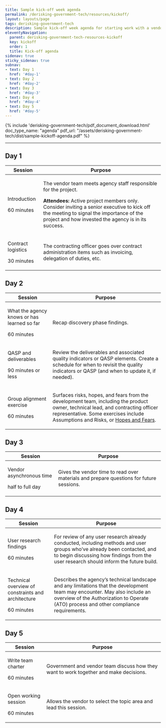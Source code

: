 ```yaml
---
title: Sample kick-off week agenda
permalink: /derisking-government-tech/resources/kickoff/
layout: layouts/page
tags: derisking-government-tech
description: Sample kick-off week agenda for starting work with a vendor development team building custom software for a government agency.
eleventyNavigation:
  parent: derisking-government-tech-resources-kickoff
  key: kickoff
  order: 1
  title: Kick-off agenda
sidenav: true
sticky_sidenav: true
subnav:
- text: Day 1
  href: '#day-1'
- text: Day 2
  href: '#day-2'
- text: Day 3
  href: '#day-3'
- text: Day 4
  href: '#day-4'
- text: Day 5
  href: '#day-5'
---
```


{% include 'derisking-government-tech/pdf_document_download.html' doc_type_name: "agenda" pdf_url: "/assets/derisking-government-tech/dist/sample-kickoff-agenda.pdf" %}

---

## Day 1

<table class="kick-off-table">
  <thead>
    <tr>
      <th>Session</th>
      <th>Purpose</th>
    </tr>
  </thead>
  <tbody>
    <tr>
      <td>
        <p class="session-name">Introduction</p>
        <p class="session-time">60 minutes</p>
      </td>
      <td>
        <p>The vendor team meets agency staff responsible for the project.</p>
        <p><strong>Attendees:</strong> Active project members only. Consider inviting a senior executive to kick off the meeting to signal the importance of the project and how invested the agency is in its success.</p>
      </td>
    </tr>
    <tr>
      <td>
        <p class="session-name">Contract logistics</p>
        <p class="session-time">30 minutes</p>
      </td>
      <td>
        <p>The contracting officer goes over contract administration items such as invoicing, delegation of duties, etc.</p>
      </td>
    </tr>
  </tbody>
</table>

## Day 2

<table class="kick-off-table">
  <thead>
    <tr>
      <th>Session</th>
      <th>Purpose</th>
    </tr>
  </thead>
  <tbody>
    <tr>
      <td>
        <p class="session-name">What the agency knows or has learned so far</p>
        <p class="session-time">60 minutes</p>
      </td>
      <td>
        <p>Recap discovery phase findings.</p>
      </td>
    </tr>
    <tr>
      <td>
        <p class="session-name">QASP and deliverables</p>
        <p class="session-time">90 minutes or less</p>
      </td>
      <td>
        <p>Review the deliverables and associated quality indicators or QASP elements. Create a schedule for when to revisit the quality indicators or QASP (and when to update it, if needed). </p>
      </td>
    </tr>
    <tr>
      <td>
        <p class="session-name">Group alignment exercise</p>
        <p class="session-time">60 minutes</p>
      </td>
      <td>
        <p>Surfaces risks, hopes, and fears from the development team, including the product owner, technical lead, and contracting officer representative. Some exercises include Assumptions and Risks, or <a href={{ "https://methods.18f.gov/discover/hopes-and-fears/" | url }}>Hopes and Fears</a>.</p>
      </td>
    </tr>
  </tbody>
</table>

## Day 3

<table class="kick-off-table">
  <thead>
    <tr>
      <th>Session</th>
      <th>Purpose</th>
    </tr>
  </thead>
  <tbody>
    <tr>
      <td>
        <p class="session-name">Vendor asynchronous time</p>
        <p class="session-time">half to full day</p>
      </td>
      <td>
        <p>Gives the vendor time to read over materials and prepare questions for future sessions.</p>
      </td>
    </tr>
  </tbody>
</table>

## Day 4

<table class="kick-off-table">
  <thead>
    <tr>
      <th>Session</th>
      <th>Purpose</th>
    </tr>
  </thead>
  <tbody>
    <tr>
      <td>
        <p class="session-name">User research findings</p>
        <p class="session-time">60 minutes</p>
      </td>
      <td>
        <p>For review of any user research already conducted, including methods and user groups who’ve already been contacted, and to begin discussing how findings from the user research should inform the future build.</p>
      </td>
    </tr>
    <tr>
      <td>
        <p class="session-name">Technical overview of constraints and architecture</p>
        <p class="session-time">60 minutes</p>
      </td>
      <td>
        <p>Describes the agency’s technical landscape and any limitations that the development team may encounter. May also include an overview of the Authorization to Operate (ATO) process and other compliance requirements.</p>
      </td>
    </tr>
  </tbody>
</table>

## Day 5

<table class="kick-off-table">
  <thead>
    <tr>
      <th>Session</th>
      <th>Purpose</th>
    </tr>
  </thead>
  <tbody>
    <tr>
      <td>
        <p class="session-name">Write team charter</p>
        <p class="session-time">60 minutes</p>
      </td>
      <td>
        <p>Government and vendor team discuss how they want to work together and make decisions.</p>
      </td>
    </tr>
    <tr>
      <td>
        <p class="session-name">Open working session</p>
        <p class="session-time">60 minutes</p>
      </td>
      <td>
        <p>Allows the vendor to select the topic area and lead this session.</p>
      </td>
    </tr>
  </tbody>
</table>
